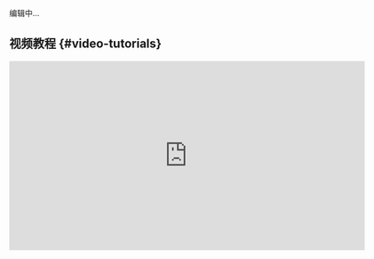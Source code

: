 编辑中...
## 视频教程 {#video-tutorials}
<iframe width="640" height="340" src="https://player.bilibili.com/player.html?aid=114104547216130&cid=28689892042&page=1" frameborder="0" allowfullscreen></iframe>